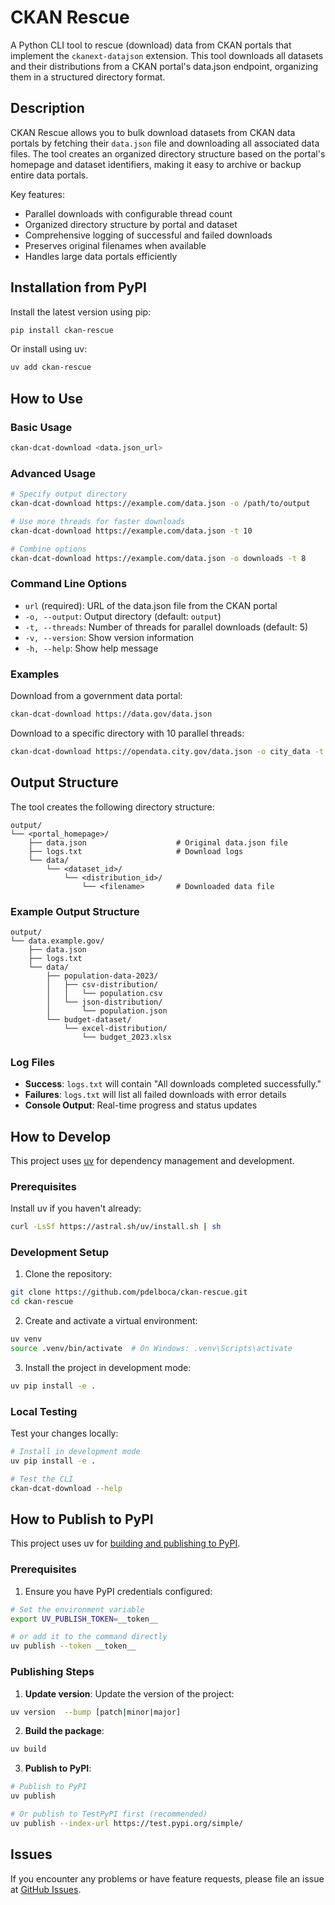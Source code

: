 # CKAN Rescue

A Python CLI tool to rescue (download) data from CKAN portals that implement the `ckanext-datajson` extension. This tool downloads all datasets and their distributions from a CKAN portal's data.json endpoint, organizing them in a structured directory format.

## Description

CKAN Rescue allows you to bulk download datasets from CKAN data portals by fetching their `data.json` file and downloading all associated data files. The tool creates an organized directory structure based on the portal's homepage and dataset identifiers, making it easy to archive or backup entire data portals.

Key features:
- Parallel downloads with configurable thread count
- Organized directory structure by portal and dataset
- Comprehensive logging of successful and failed downloads
- Preserves original filenames when available
- Handles large data portals efficiently

## Installation from PyPI

Install the latest version using pip:

```bash
pip install ckan-rescue
```

Or install using uv:

```bash
uv add ckan-rescue
```

## How to Use

### Basic Usage

```bash
ckan-dcat-download <data.json_url>
```

### Advanced Usage

```bash
# Specify output directory
ckan-dcat-download https://example.com/data.json -o /path/to/output

# Use more threads for faster downloads
ckan-dcat-download https://example.com/data.json -t 10

# Combine options
ckan-dcat-download https://example.com/data.json -o downloads -t 8
```

### Command Line Options

- `url` (required): URL of the data.json file from the CKAN portal
- `-o, --output`: Output directory (default: `output`)
- `-t, --threads`: Number of threads for parallel downloads (default: 5)
- `-v, --version`: Show version information
- `-h, --help`: Show help message

### Examples

Download from a government data portal:
```bash
ckan-dcat-download https://data.gov/data.json
```

Download to a specific directory with 10 parallel threads:
```bash
ckan-dcat-download https://opendata.city.gov/data.json -o city_data -t 10
```

## Output Structure

The tool creates the following directory structure:

```
output/
└── <portal_homepage>/
    ├── data.json                    # Original data.json file
    ├── logs.txt                     # Download logs
    └── data/
        └── <dataset_id>/
            └── <distribution_id>/
                └── <filename>       # Downloaded data file
```

### Example Output Structure

```
output/
└── data.example.gov/
    ├── data.json
    ├── logs.txt
    └── data/
        ├── population-data-2023/
        │   ├── csv-distribution/
        │   │   └── population.csv
        │   └── json-distribution/
        │       └── population.json
        └── budget-dataset/
            └── excel-distribution/
                └── budget_2023.xlsx
```

### Log Files

- **Success**: `logs.txt` will contain "All downloads completed successfully."
- **Failures**: `logs.txt` will list all failed downloads with error details
- **Console Output**: Real-time progress and status updates

## How to Develop

This project uses [uv](https://docs.astral.sh/uv/) for dependency management and development.

### Prerequisites

Install uv if you haven't already:
```bash
curl -LsSf https://astral.sh/uv/install.sh | sh
```

### Development Setup

1. Clone the repository:
```bash
git clone https://github.com/pdelboca/ckan-rescue.git
cd ckan-rescue
```

2. Create and activate a virtual environment:
```bash
uv venv
source .venv/bin/activate  # On Windows: .venv\Scripts\activate
```

3. Install the project in development mode:
```bash
uv pip install -e .
```

### Local Testing

Test your changes locally:
```bash
# Install in development mode
uv pip install -e .

# Test the CLI
ckan-dcat-download --help
```

## How to Publish to PyPI

This project uses uv for [building and publishing to PyPI](https://docs.astral.sh/uv/guides/package/).

### Prerequisites

1. Ensure you have PyPI credentials configured:
```bash
# Set the environment variable
export UV_PUBLISH_TOKEN=__token__

# or add it to the command directly
uv publish --token __token__
```

### Publishing Steps

1. **Update version**: Update the version of the project:
```bash
uv version  --bump [patch|minor|major]
```

2. **Build the package**:
```bash
uv build
```

3. **Publish to PyPI**:
```bash
# Publish to PyPI
uv publish

# Or publish to TestPyPI first (recommended)
uv publish --index-url https://test.pypi.org/simple/
```

## Issues

If you encounter any problems or have feature requests, please file an issue at [GitHub Issues](https://github.com/pdelboca/ckan-rescue/issues).
